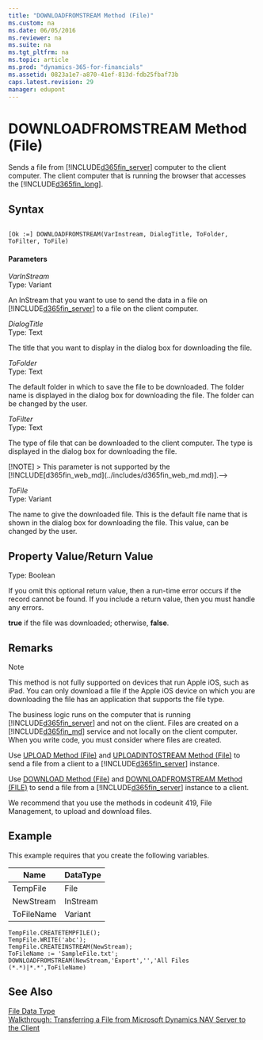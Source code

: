 ```yaml
---
title: "DOWNLOADFROMSTREAM Method (File)"
ms.custom: na
ms.date: 06/05/2016
ms.reviewer: na
ms.suite: na
ms.tgt_pltfrm: na
ms.topic: article
ms.prod: "dynamics-365-for-financials"
ms.assetid: 0823a1e7-a870-41ef-813d-fdb25fbaf73b
caps.latest.revision: 29
manager: edupont
---
```

# DOWNLOADFROMSTREAM Method (File)
Sends a file from [!INCLUDE[d365fin_server](../includes/d365fin_server_md.md)] computer to the client computer. The client computer that is running the browser that accesses the [!INCLUDE[d365fin_long](../includes/d365fin_long_md.md)].  

## Syntax  

```  

[Ok :=] DOWNLOADFROMSTREAM(VarInstream, DialogTitle, ToFolder, ToFilter, ToFile)  
```  

#### Parameters  
 *VarInStream*  
 Type: Variant  

 An InStream that you want to use to send the data in a file on [!INCLUDE[d365fin_server](../includes/d365fin_server_md.md)] to a file on the client computer.  

 *DialogTitle*  
 Type: Text  

 The title that you want to display in the dialog box for downloading the file.  

<!--
> [!NOTE]  
>  This parameter is not supported by the [!INCLUDE[d365fin_web_md](../includes/d365fin_web_md.md)]. The title is determined by the end-user's browser.  
-->

 *ToFolder*  
 Type: Text  

 The default folder in which to save the file to be downloaded. The folder name is displayed in the dialog box for downloading the file. The folder can be changed by the user.  

<!--
> [!NOTE]  
>  This parameter is not supported by the [!INCLUDE[d365fin_web_md](../includes/d365fin_web_md.md)]. By default, files are saved to the default download location that is configured in the end-user's browser.-->

 *ToFilter*  
 Type: Text  

 The type of file that can be downloaded to the client computer. The type is displayed in the dialog box for downloading the file.  

<!--> [!NOTE]  
>  This parameter is not supported by the [!INCLUDE[d365fin_web_md](../includes/d365fin_web_md.md)].-->  

 *ToFile*  
 Type: Variant  

 The name to give the downloaded file. This is the default file name that is shown in the dialog box for downloading the file. This value, can be changed by the user.  

## Property Value/Return Value  
 Type: Boolean  

 If you omit this optional return value, then a run-time error occurs if the record cannot be found. If you include a return value, then you must handle any errors.  

 **true** if the file was downloaded; otherwise, **false**.  

## Remarks  

> [!NOTE]  
>  This method is not fully supported on devices that run Apple iOS, such as iPad. You can only download a file if the Apple iOS device on which you are downloading the file has an application that supports the file type.  

 The business logic runs on the computer that is running [!INCLUDE[d365fin_server](../includes/d365fin_server_md.md)] and not on the client. Files are created on a [!INCLUDE[d365fin_md](../includes/d365fin_md.md)] service and not locally on the client computer. When you write code, you must consider where files are created.  

 Use [UPLOAD Method \(File\)](devenv-UPLOAD-Method-File.md) and [UPLOADINTOSTREAM Method \(File\)](devenv-UPLOADINTOSTREAM-Method-File.md) to send a file from a client to a [!INCLUDE[d365fin_server](../includes/d365fin_server_md.md)] instance.  

 Use [DOWNLOAD Method \(File\)](devenv-DOWNLOAD-Method-File.md) and [DOWNLOADFROMSTREAM Method \(FILE\)](devenv-DOWNLOADFROMSTREAM-Method-File.md) to send a file from a [!INCLUDE[d365fin_server](../includes/d365fin_server_md.md)] instance to a client.  

 We recommend that you use the methods in codeunit 419, File Management, to upload and download files.  

## Example  
 This example requires that you create the following variables.  

|Name|DataType|  
|----------|--------------|  
|TempFile|File|  
|NewStream|InStream|  
|ToFileName|Variant|  

```  
TempFile.CREATETEMPFILE();  
TempFile.WRITE('abc');  
TempFile.CREATEINSTREAM(NewStream);  
ToFileName := 'SampleFile.txt';  
DOWNLOADFROMSTREAM(NewStream,'Export','','All Files (*.*)|*.*',ToFileName)  
```  

## See Also  
 [File Data Type](File-Data-Type.md)   
 [Walkthrough: Transferring a File from Microsoft Dynamics NAV Server to the Client](Walkthrough--Transferring-a-File-from-Microsoft-Dynamics-NAV-Server-to-the-Client.md)
